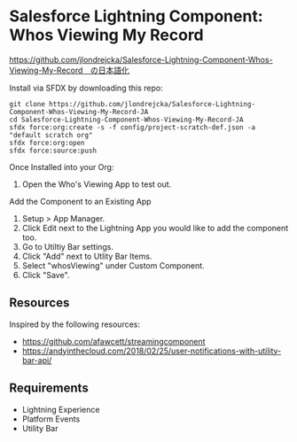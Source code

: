 # Salesforce Lightning Component: Whos Viewing My Record
https://github.com/jlondrejcka/Salesforce-Lightning-Component-Whos-Viewing-My-Record　の日本語化

Install via SFDX by downloading this repo:
```
git clone https://github.com/jlondrejcka/Salesforce-Lightning-Component-Whos-Viewing-My-Record-JA
cd Salesforce-Lightning-Component-Whos-Viewing-My-Record-JA
sfdx force:org:create -s -f config/project-scratch-def.json -a "default scratch org"
sfdx force:org:open
sfdx force:source:push
```

Once Installed into your Org:
1. Open the Who's Viewing App to test out.

Add the Component to an Existing App
1. Setup > App Manager.
2. Click Edit next to the Lightning App you would like to add the component too. 
3. Go to Utiltiy Bar settings.
4. Click "Add" next to Utlity Bar Items.
5. Select "whosViewing" under Custom Component.
6. Click "Save".


## Resources
Inspired by the following resources:
* https://github.com/afawcett/streamingcomponent
* https://andyinthecloud.com/2018/02/25/user-notifications-with-utility-bar-api/ 


## Requirements
* Lightning Experience
* Platform Events
* Utility Bar



